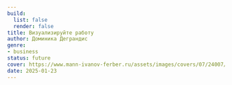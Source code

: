```yaml
---
build:
  list: false
  render: false
title: Визуализируйте работу
author: Доминика Деграндис
genre:
- business
status: future
cover: https://www.mann-ivanov-ferber.ru/assets/images/covers/07/24007/1.00x-thumb.png
date: 2025-01-23
---
```


